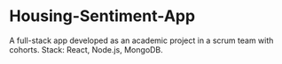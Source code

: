 # Housing-Sentiment-App
A full-stack app developed as an academic project in a scrum team with cohorts. Stack: React, Node.js, MongoDB.
